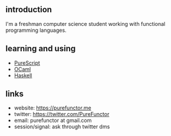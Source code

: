 ## introduction
I'm a freshman computer science student working with functional
programming languages.

## learning and using
* [PureScript](https://www.purescript.org/)
* [OCaml](https://ocaml.org/)
* [Haskell](https://www.haskell.org/)

## links
+ website: https://purefunctor.me
+ twitter: https://twitter.com/PureFunctor
+ email: purefunctor at gmail.com
+ session/signal: ask through twitter dms
